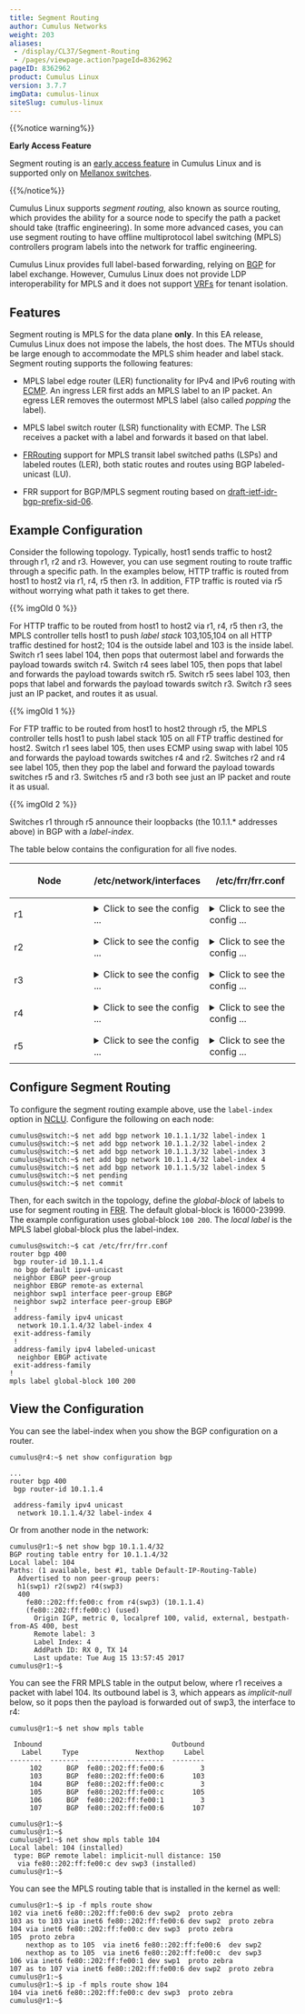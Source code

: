```yaml
---
title: Segment Routing
author: Cumulus Networks
weight: 203
aliases:
 - /display/CL37/Segment-Routing
 - /pages/viewpage.action?pageId=8362962
pageID: 8362962
product: Cumulus Linux
version: 3.7.7
imgData: cumulus-linux
siteSlug: cumulus-linux
---
```

{{%notice warning%}}

**Early Access Feature**

Segment routing is an [early access
feature](https://support.cumulusnetworks.com/hc/en-us/articles/202933878)
in Cumulus Linux and is supported only on [Mellanox
switches](https://cumulusnetworks.com/products/hardware-compatibility-list/?Brand=mellanox).

{{%/notice%}}

Cumulus Linux supports *segment routing,* also known as source routing,
which provides the ability for a source node to specify the path a
packet should take (traffic engineering). In some more advanced cases,
you can use segment routing to have offline multiprotocol label
switching (MPLS) controllers program labels into the network for traffic
engineering.

Cumulus Linux provides full label-based forwarding, relying on
[BGP](/cumulus-linux/Layer-3/Border-Gateway-Protocol---BGP) for label
exchange. However, Cumulus Linux does not provide LDP interoperability
for MPLS and it does not support
[VRFs](/cumulus-linux/Layer-3/Virtual-Routing-and-Forwarding---VRF) for
tenant isolation.

## <span>Features</span>

Segment routing is MPLS for the data plane **only**. In this EA release,
Cumulus Linux does not impose the labels, the host does. The MTUs should
be large enough to accommodate the MPLS shim header and label stack.
Segment routing supports the following features:

  - MPLS label edge router (LER) functionality for IPv4 and IPv6 routing
    with
    [ECMP](/cumulus-linux/Layer-3/Equal-Cost-Multipath-Load-Sharing---Hardware-ECMP).
    An ingress LER first adds an MPLS label to an IP packet. An egress
    LER removes the outermost MPLS label (also called *popping* the
    label).

  - MPLS label switch router (LSR) functionality with ECMP. The LSR
    receives a packet with a label and forwards it based on that label.

  - [FRRouting](/cumulus-linux/Layer-3/FRRouting-Overview/) support for
    MPLS transit label switched paths (LSPs) and labeled routes (LER),
    both static routes and routes using BGP labeled-unicast (LU).

  - FRR support for BGP/MPLS segment routing based on
    [draft-ietf-idr-bgp-prefix-sid-06](https://datatracker.ietf.org/doc/draft-ietf-idr-bgp-prefix-sid/).

## <span>Example Configuration</span>

Consider the following topology. Typically, host1 sends traffic to host2
through r1, r2 and r3. However, you can use segment routing to route
traffic through a specific path. In the examples below, HTTP traffic is
routed from host1 to host2 via r1, r4, r5 then r3. In addition, FTP
traffic is routed via r5 without worrying what path it takes to get
there.

{{% imgOld 0 %}}

For HTTP traffic to be routed from host1 to host2 via r1, r4, r5 then
r3, the MPLS controller tells host1 to push *label stack* 103,105,104 on
all HTTP traffic destined for host2; 104 is the outside label and 103 is
the inside label. Switch r1 sees label 104, then pops that outermost
label and forwards the payload towards switch r4. Switch r4 sees label
105, then pops that label and forwards the payload towards switch r5.
Switch r5 sees label 103, then pops that label and forwards the payload
towards switch r3. Switch r3 sees just an IP packet, and routes it as
usual.

{{% imgOld 1 %}}

For FTP traffic to be routed from host1 to host2 through r5, the MPLS
controller tells host1 to push label stack 105 on all FTP traffic
destined for host2. Switch r1 sees label 105, then uses ECMP using swap
with label 105 and forwards the payload towards switches r4 and r2.
Switches r2 and r4 see label 105, then they pop the label and forward
the payload towards switches r5 and r3. Switches r5 and r3 both see just
an IP packet and route it as usual.

{{% imgOld 2 %}}

Switches r1 through r5 announce their loopbacks (the 10.1.1.\* addresses
above) in BGP with a *label-index*.

The table below contains the configuration for all five nodes.

<table>
<colgroup>
<col style="width: 33%" />
<col style="width: 33%" />
<col style="width: 33%" />
</colgroup>
<thead>
<tr class="header">
<th><p>Node</p></th>
<th><p>/etc/network/interfaces</p></th>
<th><p>/etc/frr/frr.conf</p></th>
</tr>
</thead>
<tbody>
<tr class="odd">
<td><p>r1</p></td>
<td><details>
<summary>Click to see the config ... </summary>
<pre><code>auto lo
iface lo inet loopback
    address 10.1.1.1/32
 
auto swp2
iface swp2
    mpls-enable yes
 
auto swp4
iface swp4
    mpls-enable yes
 
auto swp10
iface swp10
    address 192.168.11.1/24
    mpls-enable yes
 
auto vagrant
iface vagrant inet dhcp
 
auto eth0
iface eth0 inet dhcp
 vrf mgmt
 
auto mgmt
iface mgmt
  address 127.0.0.1/8
  vrf-table auto</code></pre>
</details></td>
<td><details>
<summary>Click to see the config ... </summary>
<pre><code>frr version 4.0+cl3u9
frr defaults datacenter
hostname r1
username cumulus nopassword
!
service integrated-vtysh-config
!
log syslog informational
!
router bgp 65111
 bgp router-id 10.1.1.1
 no bgp default ipv4-unicast
 neighbor EBGP peer-group
 neighbor EBGP remote-as external
 neighbor swp2 interface peer-group EBGP
 neighbor swp4 interface peer-group EBGP
 !
 address-family ipv4 unicast
  network 10.1.1.1/32 label-index 1
  network 10.1.1.2/32 label-index 2
  network 10.1.1.3/32 label-index 3
  network 10.1.1.4/32 label-index 4
  network 10.1.1.5/32 label-index 5
 exit-address-family
 !
 address-family ipv4 labeled-unicast
  neighbor EBGP activate
 exit-address-family
!
mpls label global-block 100 200
!
line vty
!</code></pre>
</details></td>
</tr>
<tr class="even">
<td><p>r2</p></td>
<td><details>
<summary>Click to see the config ... </summary>
<pre><code>auto lo
iface lo inet loopback
    address 10.1.1.2/32
 
auto swp1
iface swp1
    mpls-enable yes
 
auto swp3
iface swp3
    mpls-enable yes
 
auto swp5
iface swp5
    mpls-enable yes
 
auto vagrant
iface vagrant inet dhcp
 
auto eth0
iface eth0 inet dhcp
 vrf mgmt
 
auto mgmt
iface mgmt
  address 127.0.0.1/8
  vrf-table auto</code></pre>
</details></td>
<td><details>
<summary>Click to see the config ... </summary>
<pre><code>frr version 4.0+cl3u9
frr defaults datacenter
hostname r2
username cumulus nopassword
!
service integrated-vtysh-config
!
log syslog informational
!
router bgp 65222
 bgp router-id 10.1.1.2
 no bgp default ipv4-unicast
 neighbor EBGP peer-group
 neighbor EBGP remote-as external
 neighbor swp1 interface peer-group EBGP
 neighbor swp3 interface peer-group EBGP
 neighbor swp5 interface peer-group EBGP
 !
 address-family ipv4 unicast
  network 10.1.1.1/32 label-index 1
  network 10.1.1.2/32 label-index 2
  network 10.1.1.3/32 label-index 3
  network 10.1.1.4/32 label-index 4
  network 10.1.1.5/32 label-index 5
 exit-address-family
 !
 address-family ipv4 labeled-unicast
  neighbor EBGP activate
 exit-address-family
!
mpls label global-block 100 200
!
line vty
!</code></pre>
</details></td>
</tr>
<tr class="odd">
<td><p>r3</p></td>
<td><details>
<summary>Click to see the config ... </summary>
<pre><code>auto lo
iface lo inet loopback
    address 10.1.1.3/32
 
auto swp2
iface swp2
    mpls-enable yes
 
auto swp5
iface swp5
    mpls-enable yes
 
auto swp10
iface swp10
    address 192.168.22.1/24
    mpls-enable yes
 
auto vagrant
iface vagrant inet dhcp
 
auto eth0
iface eth0 inet dhcp
 vrf mgmt
 
auto mgmt
iface mgmt
  address 127.0.0.1/8
  vrf-table auto</code></pre>
</details></td>
<td><details>
<summary>Click to see the config ... </summary>
<pre><code>frr version 4.0+cl3u9
frr defaults datacenter
hostname r3
username cumulus nopassword
!
service integrated-vtysh-config
!
log syslog informational
!
router bgp 65333
 bgp router-id 10.1.1.3
 no bgp default ipv4-unicast
 neighbor EBGP peer-group
 neighbor EBGP remote-as external
 neighbor swp2 interface peer-group EBGP
 neighbor swp5 interface peer-group EBGP
 !
 address-family ipv4 unicast
  network 10.1.1.1/32 label-index 1
  network 10.1.1.2/32 label-index 2
  network 10.1.1.3/32 label-index 3
  network 10.1.1.4/32 label-index 4
  network 10.1.1.5/32 label-index 5
 exit-address-family
 !
 address-family ipv4 labeled-unicast
  neighbor EBGP activate
 exit-address-family
!
mpls label global-block 100 200
!
line vty
!</code></pre>
</details></td>
</tr>
<tr class="even">
<td><p>r4</p></td>
<td><details>
<summary>Click to see the config ... </summary>
<pre><code>auto lo
iface lo inet loopback
    address 10.1.1.4/32
 
auto swp1
iface swp1
    mpls-enable yes
 
auto swp5
iface swp5
    mpls-enable yes
 
auto vagrant
iface vagrant inet dhcp
 
auto eth0
iface eth0 inet dhcp
 vrf mgmt
 
auto mgmt
iface mgmt
  address 127.0.0.1/8
  vrf-table auto</code></pre>
</details></td>
<td><details>
<summary>Click to see the config ... </summary>
<pre><code>frr version 4.0+cl3u9
frr defaults datacenter
hostname r4
username cumulus nopassword
!
service integrated-vtysh-config
!
log syslog informational
!
router bgp 65444
 bgp router-id 10.1.1.4
 no bgp default ipv4-unicast
 neighbor EBGP peer-group
 neighbor EBGP remote-as external
 neighbor swp1 interface peer-group EBGP
 neighbor swp5 interface peer-group EBGP
 !
 address-family ipv4 unicast
  network 10.1.1.1/32 label-index 1
  network 10.1.1.2/32 label-index 2
  network 10.1.1.3/32 label-index 3
  network 10.1.1.4/32 label-index 4
  network 10.1.1.5/32 label-index 5
 exit-address-family
 !
 address-family ipv4 labeled-unicast
  neighbor EBGP activate
 exit-address-family
!
mpls label global-block 100 200
!
line vty
!</code></pre>
</details></td>
</tr>
<tr class="odd">
<td><p>r5</p></td>
<td><details>
<summary>Click to see the config ... </summary>
<pre><code>auto lo
iface lo inet loopback
    address 10.1.1.5/32
 
auto swp2
iface swp2
    mpls-enable yes
 
auto swp5
iface swp5
    mpls-enable yes
 
auto swp10
iface swp10
    address 192.168.22.1/24
    mpls-enable yes
 
auto vagrant
iface vagrant inet dhcp
 
auto eth0
iface eth0 inet dhcp
 vrf mgmt
 
auto mgmt
iface mgmt
  address 127.0.0.1/8
  vrf-table auto</code></pre>
</details></td>
<td><details>
<summary>Click to see the config ... </summary>
<pre><code>frr version 4.0+cl3u9
frr defaults datacenter
hostname r5
username cumulus nopassword
!
service integrated-vtysh-config
!
log syslog informational
!
router bgp 65555
 bgp router-id 10.1.1.5
 no bgp default ipv4-unicast
 neighbor EBGP peer-group
 neighbor EBGP remote-as external
 neighbor swp2 interface peer-group EBGP
 neighbor swp3 interface peer-group EBGP
 neighbor swp5 interface peer-group EBGP
 !
 address-family ipv4 unicast
  network 10.1.1.1/32 label-index 1
  network 10.1.1.2/32 label-index 2
  network 10.1.1.3/32 label-index 3
  network 10.1.1.4/32 label-index 4
  network 10.1.1.5/32 label-index 5
 exit-address-family
 !
 !
 address-family ipv4 labeled-unicast
  neighbor EBGP activate
 exit-address-family
!
mpls label global-block 100 200
!
line vty
!</code></pre>
</details></td>
</tr>
</tbody>
</table>

## <span>Configure Segment Routing</span>

To configure the segment routing example above, use the `label-index`
option in
[NCLU](/cumulus-linux/System-Configuration/Network-Command-Line-Utility---NCLU).
Configure the following on each node:

    cumulus@switch:~$ net add bgp network 10.1.1.1/32 label-index 1
    cumulus@switch:~$ net add bgp network 10.1.1.2/32 label-index 2
    cumulus@switch:~$ net add bgp network 10.1.1.3/32 label-index 3
    cumulus@switch:~$ net add bgp network 10.1.1.4/32 label-index 4
    cumulus@switch:~$ net add bgp network 10.1.1.5/32 label-index 5
    cumulus@switch:~$ net pending
    cumulus@switch:~$ net commit

Then, for each switch in the topology, define the *global-block* of
labels to use for segment routing in
[FRR](/cumulus-linux/Layer-3/Configuring-FRRouting/). The default
global-block is 16000-23999. The example configuration uses global-block
`100 200`. The *local label* is the MPLS label global-block plus the
label-index.

    cumulus@switch:~$ cat /etc/frr/frr.conf
    router bgp 400
     bgp router-id 10.1.1.4
     no bgp default ipv4-unicast
     neighbor EBGP peer-group
     neighbor EBGP remote-as external
     neighbor swp1 interface peer-group EBGP
     neighbor swp2 interface peer-group EBGP
     !
     address-family ipv4 unicast
      network 10.1.1.4/32 label-index 4
     exit-address-family
     !
     address-family ipv4 labeled-unicast
      neighbor EBGP activate
     exit-address-family
    !
    mpls label global-block 100 200

## <span>View the Configuration</span>

You can see the label-index when you show the BGP configuration on a
router.

    cumulus@r4:~$ net show configuration bgp
     
    ...
    router bgp 400
     bgp router-id 10.1.1.4
     
     address-family ipv4 unicast
      network 10.1.1.4/32 label-index 4

Or from another node in the network:

    cumulus@r1:~$ net show bgp 10.1.1.4/32
    BGP routing table entry for 10.1.1.4/32
    Local label: 104
    Paths: (1 available, best #1, table Default-IP-Routing-Table)
      Advertised to non peer-group peers:
      h1(swp1) r2(swp2) r4(swp3)
      400
        fe80::202:ff:fe00:c from r4(swp3) (10.1.1.4)
        (fe80::202:ff:fe00:c) (used)
          Origin IGP, metric 0, localpref 100, valid, external, bestpath-from-AS 400, best
          Remote label: 3
          Label Index: 4
          AddPath ID: RX 0, TX 14
          Last update: Tue Aug 15 13:57:45 2017
    cumulus@r1:~$ 

You can see the FRR MPLS table in the output below, where r1 receives a
packet with label 104. Its outbound label is 3, which appears as
*implicit-null* below, so it pops then the payload is forwarded out of
swp3, the interface to r4:

    cumulus@r1:~$ net show mpls table
     
     Inbound                                Outbound
       Label     Type              Nexthop     Label
    --------  -------  -------------------  --------
         102      BGP  fe80::202:ff:fe00:6         3
         103      BGP  fe80::202:ff:fe00:6       103
         104      BGP  fe80::202:ff:fe00:c         3
         105      BGP  fe80::202:ff:fe00:c       105
         106      BGP  fe80::202:ff:fe00:1         3
         107      BGP  fe80::202:ff:fe00:6       107
     
    cumulus@r1:~$ 
    cumulus@r1:~$ 
    cumulus@r1:~$ net show mpls table 104
    Local label: 104 (installed)
     type: BGP remote label: implicit-null distance: 150
      via fe80::202:ff:fe00:c dev swp3 (installed)
    cumulus@r1:~$ 

You can see the MPLS routing table that is installed in the kernel as
well:

    cumulus@r1:~$ ip -f mpls route show
    102 via inet6 fe80::202:ff:fe00:6 dev swp2  proto zebra 
    103 as to 103 via inet6 fe80::202:ff:fe00:6 dev swp2  proto zebra 
    104 via inet6 fe80::202:ff:fe00:c dev swp3  proto zebra 
    105  proto zebra 
        nexthop as to 105  via inet6 fe80::202:ff:fe00:6  dev swp2
        nexthop as to 105  via inet6 fe80::202:ff:fe00:c  dev swp3
    106 via inet6 fe80::202:ff:fe00:1 dev swp1  proto zebra 
    107 as to 107 via inet6 fe80::202:ff:fe00:6 dev swp2  proto zebra  
    cumulus@r1:~$ 
    cumulus@r1:~$ ip -f mpls route show 104
    104 via inet6 fe80::202:ff:fe00:c dev swp3  proto zebra 
    cumulus@r1:~$ 

<article id="html-search-results" class="ht-content" style="display: none;">

</article>

<footer id="ht-footer">

</footer>
